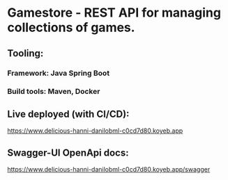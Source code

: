 # Gamestore - REST API for managing collections of games.

## Tooling:
### Framework: Java Spring Boot
### Build tools: Maven, Docker

## Live deployed (with CI/CD):
https://www.delicious-hanni-danilobml-c0cd7d80.koyeb.app

## Swagger-UI OpenApi docs:
https://www.delicious-hanni-danilobml-c0cd7d80.koyeb.app/swagger

